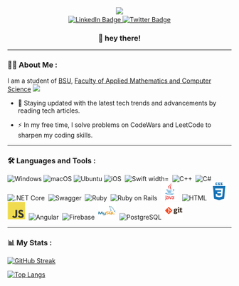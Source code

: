 <div id="header" align="center">
  <img src="https://media.giphy.com/media/v1.Y2lkPTc5MGI3NjExY2Y4aG9rM2dnY3JtejgycHlydHJuNGlmbXZuZ3ppcnVuMjYyZmhyeiZlcD12MV9pbnRlcm5hbF9naWZfYnlfaWQmY3Q9cw/j0HjChGV0J44KrrlGv/giphy.gif" width="100"/>

  <div id="badges">
  <a href="your-linkedin-URL">
    <img src="https://img.shields.io/badge/LinkedIn-blue?style=for-the-badge&logo=linkedin&logoColor=white" alt="LinkedIn Badge"/>
  </a>
  <a href="your-twitter-URL">
    <img src="https://img.shields.io/badge/Twitter-blue?style=for-the-badge&logo=twitter&logoColor=white" alt="Twitter Badge"/>
  </a>
</div>

### :wave: hey there! 
</div>

---

### :woman_technologist: About Me :

I am a student of  <a href="bsu-link">BSU</a>,  <a href="https://fpmi.bsu.by/en/main.aspx">Faculty of Applied Mathematics and Computer Science</a> <img src="https://media.giphy.com/media/WUlplcMpOCEmTGBtBW/giphy.gif" width="30">

<!-- - 💻 I'm currently focused on learning Swift & SwiftUI to expand my knowledge in mobile app development.  -->
- 📖 Staying updated with the latest tech trends and advancements by reading tech articles. 

- :zap: In my free time, I solve problems on CodeWars and LeetCode to sharpen my coding skills. 


---

### :hammer_and_wrench: Languages and Tools :

<div>
  <img src="https://user-images.githubusercontent.com/25181517/186884150-05e9ff6d-340e-4802-9533-2c3f02363ee3.png" title="Windows" alt="Windows" width="40" height="40"/>
  <img src="https://user-images.githubusercontent.com/25181517/186884152-ae609cca-8cf1-4175-8d60-1ce1fa078ca2.png" title="macOS" alt="macOS" width="40" height="40"/>
  <img src="https://user-images.githubusercontent.com/25181517/186884153-99edc188-e4aa-4c84-91b0-e2df260ebc33.png" title="Ubuntu" alt="Ubuntu" width="40" height="40"/>
  <img src="https://user-images.githubusercontent.com/25181517/121406611-a8246b80-c95e-11eb-9b11-b771486377f6.png" title="iOS" alt="iOS" width="40" height="40"/>&nbsp;
  <img src="https://user-images.githubusercontent.com/25181517/121406389-6267a300-c95e-11eb-8d67-f1e22afe8aea.png" title="Swift" alt="Swift width="40" height="40"/>&nbsp;
  <img src="https://user-images.githubusercontent.com/25181517/192106073-90fffafe-3562-4ff9-a37e-c77a2da0ff58.png" title="C++" alt="C++" width="40" height="40"/>&nbsp;
  <img src="https://user-images.githubusercontent.com/25181517/121405384-444d7300-c95d-11eb-959f-913020d3bf90.png" title="C#" alt="C#" width="40" height="40"/>&nbsp;
  <img src="https://user-images.githubusercontent.com/25181517/121405754-b4f48f80-c95d-11eb-8893-fc325bde617f.png" title=".NET Core" alt=".NET Core" width="40" height="40"/>&nbsp;
  <img src="https://user-images.githubusercontent.com/25181517/186711335-a3729606-5a78-4496-9a36-06efcc74f800.png" title="Swagger" alt="Swagger" width="40" height="40"/>&nbsp;
  <img src="https://user-images.githubusercontent.com/25181517/192603745-7d34df9e-7756-4756-a539-6a61badf7a80.png" title="Ruby" alt="Ruby" width="40" height="40"/>&nbsp;
  <img src="https://user-images.githubusercontent.com/25181517/192603748-3ac17112-3653-4257-80da-a57334b11411.png" title="Ruby on Rails" alt="Ruby on Rails" width="40" height="40"/>&nbsp;
  <img src="https://github.com/devicons/devicon/blob/master/icons/java/java-original-wordmark.svg" title="Java" alt="Java" width="40" height="40"/>&nbsp;
  <img src="https://user-images.githubusercontent.com/25181517/192158954-f88b5814-d510-4564-b285-dff7d6400dad.png" title="HTML5" alt="HTML" width="40" height="40"/>&nbsp;
  <img src="https://github.com/devicons/devicon/blob/master/icons/css3/css3-plain-wordmark.svg"  title="CSS3" alt="CSS" width="40" height="40"/>&nbsp;
  <img src="https://github.com/devicons/devicon/blob/master/icons/javascript/javascript-original.svg" title="JavaScript" alt="JavaScript" width="40" height="40"/>&nbsp;
  <img src="https://user-images.githubusercontent.com/25181517/183890595-779a7e64-3f43-4634-bad2-eceef4e80268.png" title="Angular" alt="Angular" width="40" height="40"/>&nbsp;
  <img src="https://user-images.githubusercontent.com/25181517/189716855-2c69ca7a-5149-4647-936d-780610911353.png" title="Firebase" alt="Firebase" width="40" height="40"/>&nbsp;
  <img src="https://github.com/devicons/devicon/blob/master/icons/mysql/mysql-original-wordmark.svg" title="MySQL"  alt="MySQL" width="40" height="40"/>&nbsp;
  <img src="https://user-images.githubusercontent.com/25181517/117208740-bfb78400-adf5-11eb-97bb-09072b6bedfc.png" title="PostgreSQL"  alt="PostgreSQL" width="40" height="40"/>&nbsp;
  <img src="https://github.com/devicons/devicon/blob/master/icons/git/git-original-wordmark.svg" title="Git" **alt="Git" width="40" height="40"/>
  

</div>

---

###  📊 My Stats :

[![GitHub Streak](http://github-readme-streak-stats.herokuapp.com?user=xenia155)](https://git.io/streak-stats) 

[![Top Langs](https://github-readme-stats.vercel.app/api/top-langs/?username=xenia155&layout=compact)](https://github.com/anuraghazra/github-readme-stats)

